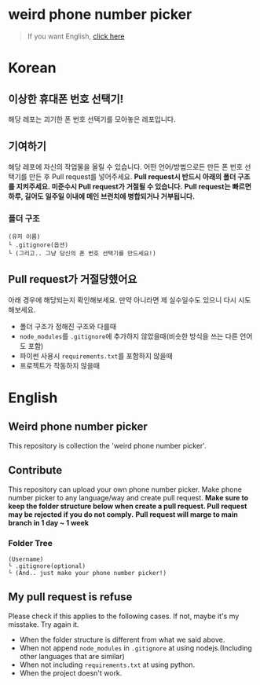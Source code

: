 # weird phone number picker

> If you want English, [click here](#English)
# Korean
## 이상한 휴대폰 번호 선택기!
해당 레포는 괴기한 폰 번호 선택기를 모아놓은 레포입니다.

## 기여하기
해당 레포에 자신의 작업물을 올릴 수 있습니다.
어떤 언어/방법으로든 만든 폰 번호 선택기를 만든 후 Pull request를 넣어주세요.
**Pull request시 반드시 아래의 폴더 구조를 지켜주세요. 미준수시 Pull request가 거절될 수 있습니다.**
**Pull request는 빠르면 하루, 길어도 일주일 이내에 메인 브런치에 병합되거나 거부됩니다.**

### 폴더 구조
```
(유저 이름)
└ .gitignore(옵션)
└ (그리고.. 그냥 당신의 폰 번호 선택기를 만드세요!)
```

## Pull request가 거절당했어요
아래 경우에 해당되는지 확인해보세요.
만약 아니라면 제 실수일수도 있으니 다시 시도해보세요.
* 폴더 구조가 정해진 구조와 다를때
* `node_modules`를 `.gitignore`에 추가하지 않았을때(비슷한 방식을 쓰는 다른 언어도 포함)
* 파이썬 사용시 `requirements.txt`를 포함하지 않을때
* 프로젝트가 작동하지 않을때


# English
## Weird phone number picker
This repository is collection the 'weird phone number picker'.

## Contribute
This repository can upload your own phone number picker.
Make phone number picker to any language/way and create pull request.
**Make sure to keep the folder structure below when create a pull request. Pull request may be rejected if you do not comply.**
**Pull request will marge to main branch in 1 day ~ 1 week**

### Folder Tree
```
(Username)
└ .gitignore(optional)
└ (And.. just make your phone number picker!)
```

## My pull request is refuse
Please check if this applies to the following cases.
If not, maybe it's my misstake. Try again it.
* When the folder structure is different from what we said above.
* When not append `node_modules` in `.gitignore` at using nodejs.(Including other languages that are similar)
* When not including `requirements.txt` at using python.
* When the project doesn't work.